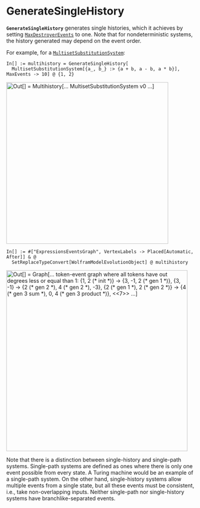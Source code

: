 # GenerateSingleHistory

**`GenerateSingleHistory`** generates single histories, which it achieves by setting
[`MaxDestroyerEvents`](MaxDestroyerEvents.md) to one. Note that for nondeterministic systems, the history generated may
depend on the event order.

For example, for a [`MultisetSubstitutionSystem`](/Documentation/Systems/MultisetSubstitutionSystem.md):

```wl
In[] := multihistory = GenerateSingleHistory[
  MultisetSubstitutionSystem[{a_, b_} :> {a + b, a - b, a * b}], MaxEvents -> 10] @ {1, 2}
```

<img src="/Documentation/Images/MultisetMultihistory.png"
     width="426.6"
     alt="Out[] = Multihistory[... MultisetSubstitutionSystem v0 ...]">

```wl
In[] := #["ExpressionsEventsGraph", VertexLabels -> Placed[Automatic, After]] & @
  SetReplaceTypeConvert[WolframModelEvolutionObject] @ multihistory
```

<img src="/Documentation/Images/GenerateSingleHistoryExample.png"
     width="478.2"
     alt="Out[] = Graph[...
       token-event graph where all tokens have out degrees less or equal than 1:
       {1, 2 (* init *)} -> {3, -1, 2 (* gen 1 *)},
       {3, -1} -> {2 (* gen 2 *), 4 (* gen 2 *), -3},
       {2 (* gen 1 *), 2 (* gen 2 *)} -> {4 (* gen 3 sum *), 0, 4 (* gen 3 product *)},
       <<7>>
     ...]">

Note that there is a distinction between single-history and single-path systems. Single-path systems are defined as ones
where there is only one event possible from every state. A Turing machine would be an example of a single-path system.
On the other hand, single-history systems allow multiple events from a single state, but all these events must be
consistent, i.e., take non-overlapping inputs. Neither single-path nor single-history systems have branchlike-separated
events.
